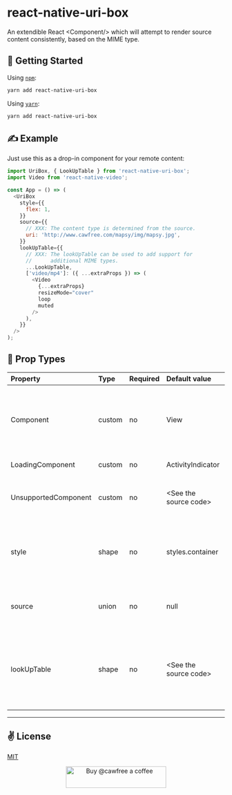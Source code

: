 # react-native-uri-box
An extendible React &lt;Component/> which will attempt to render source content consistently, based on the MIME type.

## 🚀 Getting Started

Using [`npm`]():

```sh
yarn add react-native-uri-box
```

Using [`yarn`]():

```sh
yarn add react-native-uri-box
```

## ✍️ Example
Just use this as a drop-in component for your remote content:

```javascript
import UriBox, { LookUpTable } from 'react-native-uri-box';
import Video from 'react-native-video';

const App = () => (
  <UriBox
    style={{
      flex: 1,
    }}
    source={{
      // XXX: The content type is determined from the source.
      uri: 'http://www.cawfree.com/mapsy/img/mapsy.jpg',
    }}
    lookUpTable={{
      // XXX: The lookUpTable can be used to add support for
      //      additional MIME types.
      ...LookUpTable,
      ['video/mp4']: ({ ...extraProps }) => (
        <Video
          {...extraProps}
          resizeMode="cover"
          loop
          muted
        />
      ),
    }}
  />
);
```

## 📌 Prop Types

Property | Type | Required | Default value | Description
:--- | :--- | :--- | :--- | :---
Component|custom|no|View| Defines the parent <Component/> for your content. As an example, you could pass an `<Animated.View` to permit animation.
LoadingComponent|custom|no|ActivityIndicator|What <Component /> to render whilst loading.
UnsupportedComponent|custom|no|&lt;See the source code&gt;|What <Component /> to render if the requested MIME type is not supported.
style|shape|no|styles.container| Parent component styling. The dynamic contents will be sized to fill this <View/>.
source|union|no|null|What source to render; expects an object with a single key `uri`.
lookUpTable|shape|no|&lt;See the source code&gt;|Defines the table of mappings to determine which components are used for which MIME types.
-----

## ✌️ License
[MIT](https://opensource.org/licenses/MIT)

<p align="center">
  <a href="https://www.buymeacoffee.com/cawfree">
    <img src="https://cdn.buymeacoffee.com/buttons/default-orange.png" alt="Buy @cawfree a coffee" width="232" height="50" />
  </a>
</p>
